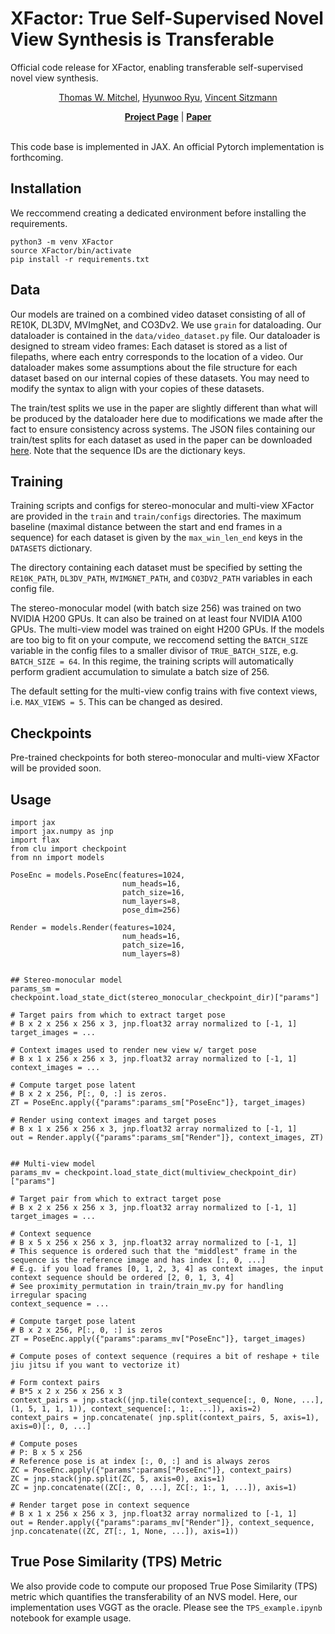 # XFactor: True Self-Supervised Novel View Synthesis is Transferable 
Official code release for XFactor, enabling transferable self-supervised novel view synthesis.


<p align="center">  
    <a href="https://www.mitchel.computer/">Thomas W. Mitchel</a>,
    <a href="https://sites.google.com/view/hyunwooryu">Hyunwoo Ryu</a>,
    <a href="https://www.vincentsitzmann.com/">Vincent Sitzmann</a>
</p>


</div>


<div align="center">
    <a href="https://www.mitchel.computer/xfactor/"><strong>Project Page</strong></a> |
    <a href="http://arxiv.org/abs/2510.13063"><strong>Paper</strong></a> 
</div>

<br>

This code base is implemented in JAX. An official Pytorch implementation is forthcoming. 
## Installation
We reccommend creating a dedicated environment before installing the requirements.
```
python3 -m venv XFactor
source XFactor/bin/activate
pip install -r requirements.txt
```

## Data 
Our models are trained on a combined video dataset consisting of all of RE10K, DL3DV, MVImgNet, and CO3Dv2. We use `grain` for dataloading. Our dataloader is contained in the `data/video_dataset.py` file. Our dataloader is designed to stream video frames: Each dataset is stored as a list of filepaths, where each entry corresponds to the location of a video. Our dataloader makes some assumptions about the file structure for each dataset based on our internal copies of these datasets. You may need to modify the syntax to align with your copies of these datasets. 

The train/test splits we use in the paper are slightly different than what will be produced by the dataloader here due to modifications we made after the fact to ensure consistency across systems.  The JSON files containing our train/test splits for each dataset as used in the paper can be downloaded [here](https://www.dropbox.com/scl/fi/72hfsdgc14wkzf2i7h4ob/paper_splits.zip?rlkey=vtpe1p3lxg53x0f2hmssw3wdg&st=1o3i23uy&dl=0).  Note that the sequence IDs are the dictionary keys.  

## Training
Training scripts and configs for stereo-monocular and multi-view XFactor are provided in the `train` and `train/configs` directories. The maximum baseline (maximal distance between the start and end frames in a sequence) for each dataset is given by the `max_win_len_end` keys in the `DATASETS` dictionary.  

The directory containing each dataset must be specified by setting the `RE10K_PATH`, `DL3DV_PATH`, `MVIMGNET_PATH`, and `CO3DV2_PATH` variables in each config file. 

The stereo-monocular model (with batch size 256) was trained on two NVIDIA H200 GPUs. It can also be trained on at least four NVIDIA A100 GPUs. The multi-view model was trained on eight H200 GPUs. If the models are too big to fit on your compute, we reccomend setting the `BATCH_SIZE` variable in the config files to a smaller divisor of `TRUE_BATCH_SIZE`, e.g. `BATCH_SIZE = 64`. In this regime, the training scripts will automatically perform gradient accumulation to simulate a batch size of 256. 

The default setting for the multi-view config trains with five context views, i.e. `MAX_VIEWS = 5`. This can be changed as desired. 

## Checkpoints 
Pre-trained checkpoints for both stereo-monocular and multi-view XFactor will be provided soon. 
<!---
We provide pre-trained checkpoints for both stereo-monocular and multi-view XFactor. These checkpoints are slightly different than the ones use in the paper for evaluation, as they are trained on the data split produced by the dataloader here (see above). 

| Model | 
| ----- | 
| [Stereo-Monocular XFactor](https://www.google.com/) | 
| [Multi-View XFactor](https://www.google.com/) | 

The `Render` module in multi-view XFactor is trained with five context views. 
-->

## Usage 

```
import jax
import jax.numpy as jnp
import flax 
from clu import checkpoint
from nn import models

PoseEnc = models.PoseEnc(features=1024,
                         num_heads=16,
                         patch_size=16,
                         num_layers=8,
                         pose_dim=256)

Render = models.Render(features=1024,
                         num_heads=16,
                         patch_size=16,
                         num_layers=8)


## Stereo-monocular model
params_sm = checkpoint.load_state_dict(stereo_monocular_checkpoint_dir)["params"]

# Target pairs from which to extract target pose
# B x 2 x 256 x 256 x 3, jnp.float32 array normalized to [-1, 1]
target_images = ...

# Context images used to render new view w/ target pose 
# B x 1 x 256 x 256 x 3, jnp.float32 array normalized to [-1, 1]
context_images = ...

# Compute target pose latent
# B x 2 x 256, P[:, 0, :] is zeros.
ZT = PoseEnc.apply({"params":params_sm["PoseEnc"]}, target_images)

# Render using context images and target poses
# B x 1 x 256 x 256 x 3, jnp.float32 array normalized to [-1, 1]
out = Render.apply({"params":params_sm["Render"]}, context_images, ZT)


## Multi-view model
params_mv = checkpoint.load_state_dict(multiview_checkpoint_dir)["params"]

# Target pair from which to extract target pose
# B x 2 x 256 x 256 x 3, jnp.float32 array normalized to [-1, 1]
target_images = ...

# Context sequence
# B x 5 x 256 x 256 x 3, jnp.float32 array normalized to [-1, 1]
# This sequence is ordered such that the "middlest" frame in the sequence is the reference image and has index [:, 0, ...]
# E.g. if you load frames [0, 1, 2, 3, 4] as context images, the input context sequence should be ordered [2, 0, 1, 3, 4]
# See proximity_permutation in train/train_mv.py for handling irregular spacing
context_sequence = ...

# Compute target pose latent
# B x 2 x 256, P[:, 0, :] is zeros
ZT = PoseEnc.apply({"params":params_mv["PoseEnc"]}, target_images)

# Compute poses of context sequence (requires a bit of reshape + tile jiu jitsu if you want to vectorize it)

# Form context pairs
# B*5 x 2 x 256 x 256 x 3
context_pairs = jnp.stack((jnp.tile(context_sequence[:, 0, None, ...], (1, 5, 1, 1, 1)), context_sequence[:, 1:, ...]), axis=2)
context_pairs = jnp.concatenate( jnp.split(context_pairs, 5, axis=1), axis=0)[:, 0, ...]

# Compute poses
# P: B x 5 x 256
# Reference pose is at index [:, 0, :] and is always zeros
ZC = PoseEnc.apply({"params":params["PoseEnc"]}, context_pairs)
ZC = jnp.stack(jnp.split(ZC, 5, axis=0), axis=1)
ZC = jnp.concatenate((ZC[:, 0, ...], ZC[:, 1:, 1, ...]), axis=1)

# Render target pose in context sequence
# B x 1 x 256 x 256 x 3, jnp.float32 array normalized to [-1, 1]
out = Render.apply({"params":params_mv["Render"]}, context_sequence, jnp.concatenate((ZC, ZT[:, 1, None, ...]), axis=1))
```

## True Pose Similarity (TPS) Metric 
We also provide code to compute our proposed True Pose Similarity (TPS) metric which quantifies the transferability of an NVS model. Here, our implementation uses VGGT as the oracle. Please see the `TPS_example.ipynb` notebook for example usage.

 
